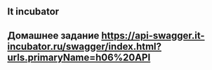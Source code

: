 #
It incubator
---
Домашнее задание
https://api-swagger.it-incubator.ru/swagger/index.html?urls.primaryName=h06%20API
---
